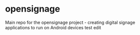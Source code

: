 opensignage
===========

Main repo for the opensignage project - creating digital signage applications to run on Android devices
test edit